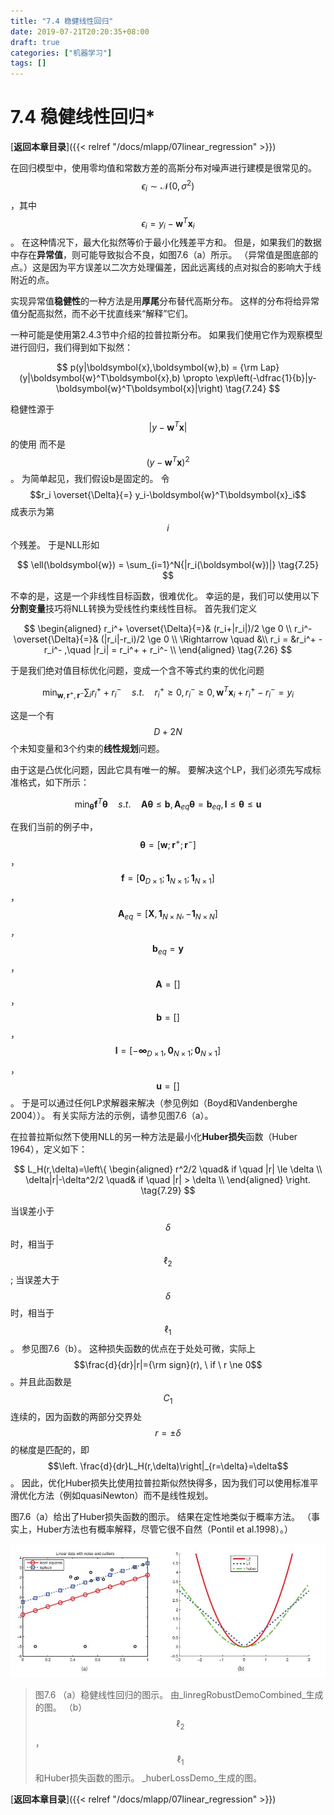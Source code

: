 ```yaml
---
title: "7.4 稳健线性回归"
date: 2019-07-21T20:20:35+08:00
draft: true
categories: ["机器学习"]
tags: []
---
```


# 7.4 稳健线性回归\*

[**返回本章目录**]({{< relref "/docs/mlapp/07linear_regression" >}})

在回归模型中，使用零均值和常数方差的高斯分布对噪声进行建模是很常见的。$$\epsilon_i \sim \mathcal{N}(0,\sigma^2)$$ ，其中$$\epsilon_i=y_i-\boldsymbol{w}^T \boldsymbol{x}_i$$。 在这种情况下，最大化拟然等价于最小化残差平方和。 但是，如果我们的数据中存在**异常值**，则可能导致拟合不良，如图7.6（a）所示。 （异常值是图底部的点。）这是因为平方误差以二次方处理偏差，因此远离线的点对拟合的影响大于线附近的点。

实现异常值**稳健性**的一种方法是用**厚尾**分布替代高斯分布。 这样的分布将给异常值分配高拟然，而不必干扰直线来“解释”它们。

一种可能是使用第2.4.3节中介绍的拉普拉斯分布。 如果我们使用它作为观察模型进行回归，我们得到如下拟然：

$$
p(y|\boldsymbol{x},\boldsymbol{w},b) = {\rm Lap}(y|\boldsymbol{w}^T\boldsymbol{x},b) \propto \exp\left(-\dfrac{1}{b}|y-\boldsymbol{w}^T\boldsymbol{x}|\right)   \tag{7.24}
$$

稳健性源于$$|y-\boldsymbol{w}^T\boldsymbol{x}|$$的使用 而不是$$(y-\boldsymbol{w}^T\boldsymbol{x})^2$$。 为简单起见，我们假设b是固定的。 令$$r_i \overset{\Delta}{=} y_i-\boldsymbol{w}^T\boldsymbol{x}_i$$成表示为第$$i$$个残差。 于是NLL形如

$$
\ell(\boldsymbol{w}) = \sum_{i=1}^N{|r_i(\boldsymbol{w})|}   \tag{7.25}
$$

不幸的是，这是一个非线性目标函数，很难优化。 幸运的是，我们可以使用以下**分割变量**技巧将NLL转换为受线性约束线性目标。 首先我们定义

$$
\begin{aligned}
r_i^+ \overset{\Delta}{=}& (r_i+|r_i|)/2 \ge 0 \\
r_i^- \overset{\Delta}{=}& (|r_i|-r_i)/2 \ge 0 \\
\Rightarrow \quad &\\
r_i = &r_i^+ - r_i^- ,\quad |r_i| = r_i^+ + r_i^- \\
\end{aligned} \tag{7.26}
$$

于是我们绝对值目标优化问题，变成一个含不等式约束的优化问题

$$
\min_{\boldsymbol{w},\boldsymbol{r}^+,\boldsymbol{r}^-} \sum_i{r_i^+ + r_i^-} \quad s.t.\quad r_i^+ \ge 0, r_i^- \ge 0, \boldsymbol{w}^T\boldsymbol{x}_i + r_i^+ - r_i^-  = y_i  \tag{7.27}
$$

这是一个有$$D+2N$$个未知变量和3个约束的**线性规划**问题。

由于这是凸优化问题，因此它具有唯一的解。 要解决这个LP，我们必须先写成标准格式，如下所示：

$$
\min_{\boldsymbol{\theta}} \boldsymbol{f}^T\boldsymbol{\theta} \quad s.t. \quad \boldsymbol{A} \boldsymbol{\theta} \le \boldsymbol{b}, \boldsymbol{A}_{eq}\boldsymbol{\theta}=\boldsymbol{b}_{eq},\boldsymbol{l}\le\boldsymbol{\theta} \le \boldsymbol{u} \tag{7.28}
$$

在我们当前的例子中，$$\boldsymbol{\theta}=[\boldsymbol{w};\boldsymbol{r}^+;\boldsymbol{r}^-]$$，$$\boldsymbol{f} = [\boldsymbol{0}_{D\times1};\boldsymbol{1}_{N\times1};\boldsymbol{1}_{N\times1}]$$，$$\boldsymbol{A}_{eq} = [\boldsymbol{X} ,\boldsymbol{1}_{N \times N} ,- \boldsymbol{1}_{N \times N} ]$$，$$\boldsymbol{b}_{eq} = \boldsymbol{y}$$ ，$$\boldsymbol{A} = []$$，$$\boldsymbol{b} = []$$，$$\boldsymbol{l} = [-\boldsymbol{\infty}_{D \times 1},\boldsymbol{0}_{N \times 1} ;\boldsymbol{0}_{N \times 1}]$$，$$\boldsymbol{u}= []$$。 于是可以通过任何LP求解器来解决（参见例如（Boyd和Vandenberghe 2004））。 有关实际方法的示例，请参见图7.6（a）。

在拉普拉斯似然下使用NLL的另一种方法是最小化**Huber损失**函数（Huber 1964），定义如下：

$$
L_H(r,\delta)=\left\{
\begin{aligned}
r^2/2 \quad& if \quad |r| \le \delta \\
\delta|r|-\delta^2/2 \quad& if \quad |r| > \delta \\
\end{aligned}
\right.  \tag{7.29}
$$

当误差小于$$\delta$$时，相当于$$\ell_2$$; 当误差大于$$\delta$$时，相当于$$\ell_1$$。 参见图7.6（b）。 这种损失函数的优点在于处处可微，实际上$$\frac{d}{dr}|r|={\rm sign}(r), \ if \ r \ne 0$$。并且此函数是$$C_1$$连续的，因为函数的两部分交界处$$r =\pm \delta$$的梯度是匹配的，即$$\left. \frac{d}{dr}L_H(r,\delta)\right|_{r=\delta}=\delta$$。 因此，优化Huber损失比使用拉普拉斯似然快得多，因为我们可以使用标准平滑优化方法（例如quasiNewton）而不是线性规划。

图7.6（a）给出了Huber损失函数的图示。 结果在定性地类似于概率方法。 （事实上，Huber方法也有概率解释，尽管它很不自然（Pontil et al.1998）。）

![](../images/0098.jpg)

> 图7.6 （a）稳健线性回归的图示。 由_linregRobustDemoCombined_生成的图。 （b）$$\ell_2$$，$$\ell_1$$和Huber损失函数的图示。 _huberLossDemo_生成的图。

[**返回本章目录**]({{< relref "/docs/mlapp/07linear_regression" >}})

